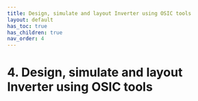 ```yaml
---
title: Design, simulate and layout Inverter using OSIC tools
layout: default
has_toc: true
has_children: true
nav_order: 4
---
```


# 4. Design, simulate and layout Inverter using OSIC tools